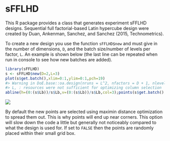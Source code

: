 
<!-- README.md is generated from README.Rmd. Please edit that file -->
sFFLHD
======

This R package provides a class that generates experiment sFFLHD designs. Sequential full factorial-based Latin hypercube design were created by Duan, Ankenman, Sanchez, and Sanchez (2015, Technometrics).

To create a new design you use the function `sFFLHD$new` and must give in the number of dimensions, `D`, and the batch size/number of levels per factor, `L`. An example is shown below (the last line can be repeated when run in console to see how new batches are added).

``` r
library(sFFLHD)
s <- sFFLHD$new(D=2,L=3)
plot(s$get.batch(),xlim=0:1,ylim=0:1,pch=19)
#> Warning in DoE.base::oa.design(nruns = L^2, nfactors = D + 1, nlevels =
#> L, : resources were not sufficient for optimizing column selection
abline(h=(0:(s$Lb))/s$Lb,v=(0:(s$Lb))/s$Lb,col=3);points(s$get.batch(),pch=19)
```

![](README-unnamed-chunk-2-1.png)

By default the new points are selected using maximin distance optimization to spread them out. This is why points will end up near corners. This option will slow down the code a little but generally not noticeably compared to what the design is used for. If set to `FALSE` then the points are randomly placed within their small grid box.
